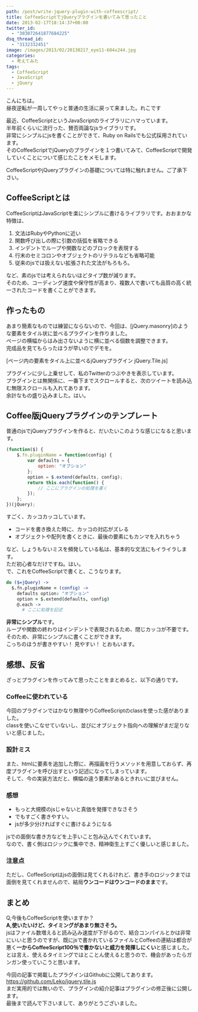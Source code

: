 ```yaml
---
path: /post/write-jquery-plugin-with-coffeescript/
title: CoffeeScriptでjQueryプラグインを書いてみて思ったこと
date: 2013-02-17T18:14:37+00:00
twitter_id:
  - "303072641877684225"
dsq_thread_id:
  - "3132332451"
image: /images/2013/02/20130217_eye11-604x244.jpg
categories:
  - 考えてみた
tags:
  - CoffeeScript
  - JavaScript
  - jQuery
---
```


こんにちは。  
昼夜逆転が一周してやっと普通の生活に戻って来ました。れこです

最近、CoffeeScriptというJavaScriptのライブラリにハマっています。  
半年前くらいに流行った、賛否両論なjsライブラリです。  
非常にシンプルにjsを書くことができて、Ruby on Railsでも公式採用されています。  
そのCoffeeScriptでjQueryのプラグインを１つ書いてみて、CoffeeScriptで開発していくことについて感じたことをメモします。

CoffeeScriptやjQueryプラグインの基礎については特に触れません。ご了承下さい。 

<!--more-->

## CoffeeScriptとは 
CoffeeScriptはJavaScriptを楽にシンプルに書けるライブラリです。おおまかな特徴は、 

1. 文法はRubyやPythonに近い 
2. 関数呼び出しの際に引数の括弧を省略できる 
3. インデントでループや関数などのブロックを表現する 
4. 行末のセミコロンやオブジェクトのリテラルなども省略可能 
5. 従来のjsでは扱えない拡張された文法がもろもろ。

など、素のjsでは考えられないほどタイプ数が減ります。  
そのため、コーディング速度や保守性が高まり、複数人で書いても品質の高く統一されたコードを書くことができます。

作ったもの
----------------------------------------

あまり簡素なものでは練習にならないので、今回は、[jQuery.masonry]のような要素をタイル状に並べるプラグインを作りました。  
ページの横幅からはみ出さないように横に並べる個数を調整できます。  
完成品を見てもらったほうが早いのでデモを。

[ページ内の要素をタイル上に並べるjQueryプラグイン jQuery.Tile.js]

プラグインに少し上乗せして、私のTwitterのつぶやきを表示しています。  
プラグインとは無関係に、一番下までスクロールすると、次のツイートを読み込む無限スクロールも入れてあります。  
余計なもの盛り込みました。はい。

Coffee版jQueryプラグインのテンプレート
----------------------------------------

普通のjsでjQueryプラグインを作ると、だいたいこのような感じになると思います。

```javascript
(function($) {
    $.fn.pluginName = function(config) {
        var defaults = {
            option: "オプション"
        };
        option = $.extend(defaults, config);
        return this.each(function() {
            // ここにプラグインの処理を書く
        });
    };
})(jQuery);
```

すごく、カッコカッコしています。

* コードを書き換えた時に、カッコの対応がズレる
* オブジェクトや配列を書くときに、最後の要素にもカンマを入れちゃう

など、しょうもないミスを頻発している私は、基本的な文法にもイライラします。  
ただ初心者なだけですね。はい。  
で、これをCoffeeScriptで書くと、こうなります。 

```coffeescript
do ($=jQuery) -> 
  $.fn.pluginName = (config) -> 
    defaults option: "オプション"
    option = $.extend(defaults, config)
    @.each -> 
      # ここに処理を記述
```

**非常にシンプル**です。  
ループや関数の終わりはインデントで表現されるため、閉じカッコが不要です。  
そのため、非常にシンプルに書くことができます。  
こっちのほうが書きやすい！ 見やすい！ とおもいます。

感想、反省
----------------------------------------

ざっとプラグインを作ってみて思ったことをまとめると、以下の通りです。 

### Coffeeに使われている
今回のプラグインではかなり無理やりCoffeeScriptのclassを使った感がありました。  
classを使いこなせていないし、並びにオブジェクト指向への理解がまだ足りないと感じました。 

### 設計ミス
また、htmlに要素を追加した際に、再描画を行うメソッドを用意しておらず、再度プラグインを呼び出すという記述になってしまっています。  
そして、今の実装方法だと、横幅の違う要素があるときれいに並びません。 

### 感想
* もっと大規模のjsじゃないと真価を発揮できなさそう
* でもすごく書きやすい。
* jsが多少分ければすぐに書けるようになる

jsでの面倒な書き方などを上手いこと包み込んでくれています。  
なので、書く側はロジックに集中でき、精神衛生上すごく優しいと感じました。 

### 注意点
ただし、CoffeeScriptはjsの面倒は見てくれるけれど、書き手のロジックまでは面倒を見てくれませんので、結局**ウンコードはウンコードのまま**です。

まとめ
----------------------------------------

Q,今後もCoffeeScriptを使いますか？  
**A,使いたいけど、タイミングがあまり無さそう。**  
jsはファイル数増えると読み込み速度が下がるので、結合コンパイルとかは非常にいいと思うのですが、既にjsで書かれているファイルとCoffeeの連結は都合が悪く**一からCoffeeScript100％で書かないと威力を発揮しにくい**と感じました。  
とは言え、使えるタイミングではとことん使えると思うので、機会があったらガンガン使っていこうと思います。

今回の記事で掲載したプラグインはGithubに公開してあります。  
https://github.com/Leko/jquery.tile.js  
まだ実用的では無いので、プラグインの紹介記事はプラグインの修正後に公開します。  
最後まで読んで下さいまして、ありがとうございました。
  